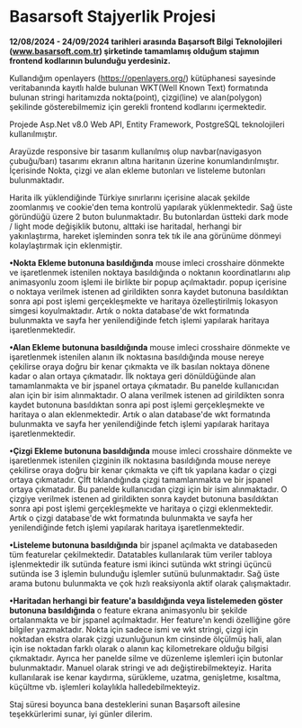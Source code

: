 
# Basarsoft Stajyerlik Projesi 

**12/08/2024 - 24/09/2024 tarihleri arasında Başarsoft Bilgi Teknolojileri (www.basarsoft.com.tr) şirketinde tamamlamış olduğum stajımın frontend kodlarının bulunduğu yerdesiniz.**

Kullandığım openlayers (https://openlayers.org/) kütüphanesi sayesinde veritabanında kayıtlı halde bulunan WKT(Well Known Text) formatında bulunan stringi haritamızda nokta(point), çizgi(line) ve alan(polygon) şekilinde gösterebilmemiz için gerekli frontend kodlarını içermektedir.

Projede Asp.Net v8.0 Web API, Entity Framework, PostgreSQL teknolojileri kullanılmıştır.

Arayüzde responsive bir tasarım kullanılmış olup navbar(navigasyon çubuğu/barı) tasarımı ekranın altına haritanın üzerine konumlandırılmıştır. İçerisinde Nokta, çizgi ve alan ekleme butonları ve listeleme butonları bulunmaktadır. 

Harita ilk yüklendiğinde Türkiye sınırlarını içerisine alacak şekilde zoomlanmış ve cookie'den tema kontrolü yapılarak yüklenmektedir. Sağ üste göründüğü üzere 2 buton bulunmaktadır. Bu butonlardan üstteki dark mode / light mode değişiklik butonu, alttaki ise haritadal, herhangi bir yakınlaştırma, hareket işleminden sonra tek tık ile ana görünüme dönmeyi kolaylaştırmak için eklenmiştir.

**•Nokta Ekleme butonuna basıldığında** mouse imleci crosshaire dönmekte ve işaretlenmek istenilen noktaya basıldığında o noktanın koordinatlarını alıp animasyonlu zoom işlemi ile birlikte bir popup açılmaktadır. popup içerisine o noktaya verilmek istenen ad girildikten sonra kaydet butonuna basıldıktan sonra api post işlemi gerçekleşmekte ve haritaya özelleştirilmiş lokasyon simgesi koyulmaktadır. Artık o nokta database'de wkt formatında bulunmakta ve sayfa her yenilendiğinde fetch işlemi yapılarak haritaya işaretlenmektedir.

**•Alan Ekleme butonuna basıldığında** mouse imleci crosshaire dönmekte ve işaretlenmek istenilen alanın ilk noktasına basıldığında mouse nereye çekilirse oraya doğru bir kenar çıkmakta ve ilk basılan noktaya dönene kadar o alan ortaya çıkmatadır. İlk noktaya geri dönüldüğünde alan tamamlanmakta ve bir jspanel ortaya çıkmatadır. Bu panelde kullanıcıdan alan için bir isim alınmaktadır. O alana verilmek istenen ad girildikten sonra kaydet butonuna basıldıktan sonra api post işlemi gerçekleşmekte ve haritaya o alan eklenmektedir. Artık o alan database'de wkt formatında bulunmakta ve sayfa her yenilendiğinde fetch işlemi yapılarak haritaya işaretlenmektedir.

**•Çizgi Ekleme butonuna basıldığında** mouse imleci crosshaire dönmekte ve işaretlenmek istenilen çizginin ilk noktasına basıldığında mouse nereye çekilirse oraya doğru bir kenar çıkmakta ve çift tık yapılana kadar o çizgi ortaya çıkmatadır. Çİft tıklandığında çizgi tamamlanmakta ve bir jspanel ortaya çıkmatadır. Bu panelde kullanıcıdan çizgi için bir isim alınmaktadır. O çizgiye verilmek istenen ad girildikten sonra kaydet butonuna basıldıktan sonra api post işlemi gerçekleşmekte ve haritaya o çizgi eklenmektedir. Artık o çizgi database'de wkt formatında bulunmakta ve sayfa her yenilendiğinde fetch işlemi yapılarak haritaya işaretlenmektedir.

**•Listeleme butonuna basıldığında** bir jspanel açılmakta ve databaseden tüm featurelar çekilmektedir. Datatables kullanılarak tüm veriler tabloya işlenmektedir ilk sutünda feature ismi ikinci sutünda wkt stringi üçüncü sutünda ise 3 işlemin bulunduğu işlemler sutünü bulunmaktadır. Sağ üste arama butonu bulunmakta ve çok hızlı reaksiyonla aktif olarak çalışmaktadır.  

**•Haritadan herhangi bir feature'a basıldığında veya listelemeden göster butonuna basıldığında** o feature ekrana animasyonlu bir şekilde ortalanmakta ve bir jspanel açılmaktadır. Her feature'ın kendi özelliğine göre bilgiler yazmaktadır. Nokta için sadece ismi ve wkt stringi, çizgi için noktadan ekstra olarak çizgi uzunluğunun km cinsinde ölçülmüş hali, alan için ise noktadan farklı olarak o alanın kaç kilometrekare olduğu bilgisi çıkmaktadır. Ayrıca her panelde silme ve düzenleme işlemleri için butonlar bulunmaktadır. Manuel olarak stringi ve adı değiştirebilmekteyiz. Harita kullanılarak ise kenar kaydırma, sürükleme, uzatma, genişletme, kısaltma, küçültme vb. işlemleri kolaylıkla halledebilmekteyiz.

Staj süresi boyunca bana desteklerini sunan Başarsoft ailesine teşekkürlerimi sunar, iyi günler dilerim.
